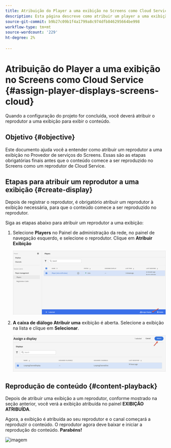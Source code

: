 ```yaml
---
title: Atribuição do Player a uma exibição no Screens como Cloud Service
description: Esta página descreve como atribuir um player a uma exibição no Screens como Cloud Service.
source-git-commit: b9b27c09b1f4a1799a8c974dfb846295664be998
workflow-type: tm+mt
source-wordcount: '229'
ht-degree: 2%

---
```



# Atribuição do Player a uma exibição no Screens como Cloud Service {#assign-player-displays-screens-cloud}

Quando a configuração do projeto for concluída, você deverá atribuir o reprodutor a uma exibição para exibir o conteúdo.

## Objetivo {#objective}

Este documento ajuda você a entender como atribuir um reprodutor a uma exibição no Provedor de serviços do Screens. Essas são as etapas obrigatórias finais antes que o conteúdo comece a ser reproduzido no Screens como um reprodutor de Cloud Service.

## Etapas para atribuir um reprodutor a uma exibição {#create-display}

Depois de registrar o reprodutor, é obrigatório atribuir um reprodutor à exibição necessária, para que o conteúdo comece a ser reproduzido no reprodutor.

Siga as etapas abaixo para atribuir um reprodutor a uma exibição:

1. Selecione **Players** no Painel de administração da rede, no painel de navegação esquerdo, e selecione o reprodutor. Clique em **Atribuir Exibição**

   ![imagem](/help/screens-cloud/assets/player/register-player7.png)

1. **A caixa de diálogo Atribuir uma** exibição é aberta. Selecione a exibição na lista e clique em **Selecionar**.

   ![imagem](/help/screens-cloud/assets/player/register-player8.png)

## Reprodução de conteúdo {#content-playback}

Depois de atribuir uma exibição a um reprodutor, conforme mostrado na seção anterior, você verá a exibição atribuída no painel **EXIBIÇÃO ATRIBUÍDA**.

Agora, a exibição é atribuída ao seu reprodutor e o canal começará a reproduzir o conteúdo. O reprodutor agora deve baixar e iniciar a reprodução do conteúdo. **Parabéns!**

![imagem](/help/screens-cloud/assets/player/output.gif)

